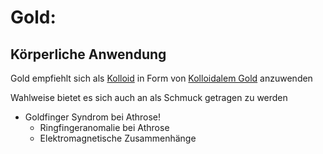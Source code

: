 # Gold:

## Körperliche Anwendung
Gold empfiehlt sich als [Kolloid](../Glossar/Kolloid.md) in Form von [Kolloidalem Gold](../Hochwertige_Rohstoffe/Kolloidales%20Gold.md) anzuwenden

Wahlweise bietet es sich auch an als Schmuck getragen zu werden
- Goldfinger Syndrom bei Athrose!
	- Ringfingeranomalie bei Athrose
	- Elektromagnetische Zusammenhänge